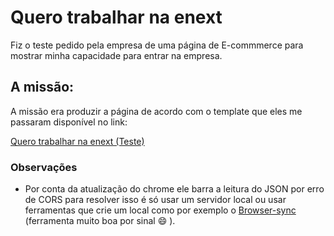 # Quero trabalhar na enext

Fiz o teste pedido pela empresa de uma página de E-commmerce para mostrar minha capacidade para entrar na empresa.

## A missão:

A missão era produzir a página de acordo com o template que eles me passaram disponível no link:

<a href=“https://github.com/enextgroup/quero-trabalhar-na-enext“>Quero trabalhar na enext (Teste)</a>


### Observações

- Por conta da atualização do chrome ele barra a leitura do JSON por erro de CORS para resolver isso é só usar um servidor local ou usar ferramentas que crie um local como por exemplo o <a href=“https://www.browsersync.io/“>Browser-sync</a> (ferramenta muito boa por sinal :smile: ).